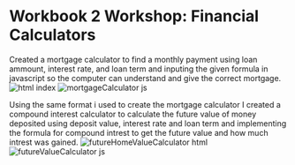 # Workbook 2 Workshop: Financial Calculators
Created a mortgage calculator to find a monthly payment using loan ammount, interest rate, and loan term and inputing the given formula in javascript so the computer can understand and give the correct mortgage.
![html index](https://github.com/MrRobut98/Workbook2_FinancialCalculators/assets/146864064/ee3d5d69-2fdc-4086-8909-2bbe6ca134ca)
![mortgageCalculator js](https://github.com/MrRobut98/Workbook2_FinancialCalculators/assets/146864064/afae0d76-d59b-4ac5-8170-c2f9ab929b49)




Using the same format i used to create the mortgage calculator I created a compound interest calculator to calculate the future value of money deposited using deposit value, interest rate and loan term and implementing the formula for compound intrest to get the future value and how much intrest was gained.
![futureHomeValueCalculator html](https://github.com/MrRobut98/Workbook2_FinancialCalculators/assets/146864064/01a3713a-fa47-4d92-bee3-330563322520)
![futureValueCalculator js](https://github.com/MrRobut98/Workbook2_FinancialCalculators/assets/146864064/582852aa-6de9-4bb1-9620-2409dad5f794)
